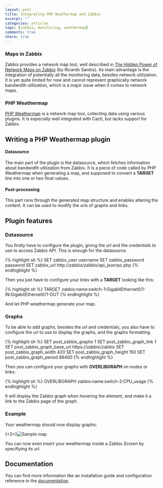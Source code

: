 ```yaml
---
layout: post
title: Integrating PHP Weathermap and Zabbix
excerpt: ""
categories: articles
tags: [zabbix, monitoring, weathermap]
comments: true
share: true
---
```


### Maps in Zabbix

Zabbix provides a network map tool, well described in [The Hidden Power of Network Maps on Zabbix](http://www.slideshare.net/xsbr/rihards-olups-thehiddenpowerofnetworkmaps) (by Ricardo Santos).
Its main advantage is the integration of potentially all the monitoring data, besides network utilization.
It is yet quite limited for now and cannot represent graphically network bandwidth utilization,
which is a major issue when it comes to network maps.

### PHP Weathermap

[PHP Weathermap](http://network-weathermap.com/) is a network map tool, collecting data using various plugins. It is especially
well integrated with Cacti, but lacks support for Zabbix.

## Writing a PHP Weathermap plugin

#### Datasource

The main part of the plugin is the datasource, which fetches information about bandwidth utilization from Zabbix. It is a piece of code called by PHP Weathermap when generating a map, and supposed to convert a **TARGET** line into one or two float values.

#### Post-processing

This part runs through the generated map structure and enables altering the content. It can be used to modify the urls of graphs and links.

## Plugin features

### Datasource

You firstly have to configure the plugin, giving the url and the credentials to use to access Zabbix API. This is enough for the datasource.

{% highlight sh %}
SET zabbix_user username
SET zabbix_password password
SET zabbix_url http://zabbix/zabbix/api_jsonrpc.php
{% endhighlight %}

Then you just have to configure your links with a **TARGET** looking like this:

{% highlight sh %}
TARGET zabbix:name:switch-1:GigabitEthernet0/1-IN:GigabitEthernet0/1-OUT
{% endhighlight %}

And let PHP weathermap generate your map.

### Graphs

To be able to add graphs, besides the url and credentials, you also have to configure the url to use to display the graphs, and the graphs formatting.

{% highlight sh %}
SET post_zabbix_graphs 1
SET post_zabbix_graph_link 1
SET post_zabbix_graph_base_url https://zabbix/zabbix
SET post_zabbix_graph_width 420
SET post_zabbix_graph_height 150
SET post_zabbix_graph_period 86400
{% endhighlight %}

Then you can configure your graphs with **OVERLIBGRAPH** on nodes or links:

{% highlight sh %}
OVERLIBGRAPH zabbix:name:switch-2:CPU_usage
{% endhighlight %}

It will display the Zabbix graph when hovering the element, and make it a link to the Zabbix page of the graph.

### Example

Your weathermap should now display graphs:

{<2>}![Sample map](https://wiki.minet.net/_media/wiki/monitoring/weathermap.png?w=600&tok=91fcb0)

You can now even insert your weathermap inside a Zabbix *Screen* by specifiying its url.

## Documentation

You can find more information like an installation guide and configuration reference in the [documentation](https://github.com/amousset/php-weathermap-zabbix-plugin/wiki).
